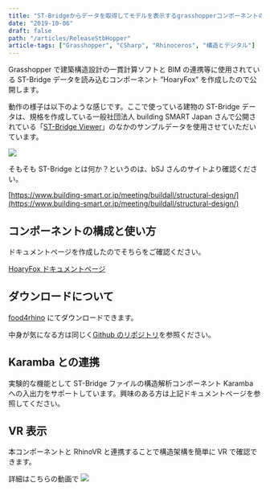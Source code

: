 ```yaml
---
title: "ST-Bridgeからデータを取得してモデルを表示するgrasshopperコンポーネントの公開"
date: "2019-10-06"
draft: false
path: "/articles/ReleaseStbHopper"
article-tags: ["Grasshopper", "CSharp", "Rhinoceros", "構造とデジタル"]
---
```


Grasshopper で建築構造設計の一貫計算ソフトと BIM の連携等に使用されている ST-Bridge データを読み込むコンポーネント ”HoaryFox” を作成したので公開します。

動作の様子は以下のような感じです。ここで使っている建物の ST-Bridge データは、規格を作成している一般社団法人 building SMART Japan さんで公開されている「[ST-Bridge Viewer](https://www.building-smart.or.jp/old/download/files/20171030_st.zip)」のなかのサンプルデータを使用させていただいています。

[![](https://1.bp.blogspot.com/-DMiRpf-rZ-M/XZmA2QVtvDI/AAAAAAAABtM/2r3do4q-J_Izt1T2nYXGR6RL88Giw_DQACLcBGAsYHQ/s640/stb.gif)](https://1.bp.blogspot.com/-DMiRpf-rZ-M/XZmA2QVtvDI/AAAAAAAABtM/2r3do4q-J_Izt1T2nYXGR6RL88Giw_DQACLcBGAsYHQ/s1600/stb.gif)

そもそも ST-Bridge とは何か？というのは、bSJ さんのサイトより確認ください。

[https://www.building-smart.or.jp/meeting/buildall/structural-design/](https://www.building-smart.or.jp/meeting/buildall/structural-design/)

## コンポーネントの構成と使い方

ドキュメントページを作成したのでそちらをご確認ください。

[HoaryFox ドキュメントページ](https://hiron.dev/hoaryfox/)

## ダウンロードについて

[food4rhino](https://www.food4rhino.com/app/hoaryfox) にてダウンロードできます。

中身が気になる方は同じく[Github のリポジトリ](https://github.com/hrntsm/HoaryFox)を参照ください。

## Karamba との連携

実験的な機能として ST-Bridge ファイルの構造解析コンポーネント Karamba への入出力をサポートしています。興味のある方は上記ドキュメントページを参照してください。

## VR 表示

本コンポーネントと RhinoVR と連携することで構造架構を簡単に VR で確認できます。

詳細はこちらの動画で
[![](https://img.youtube.com/vi/v0ofu_adMIg/0.jpg)](https://www.youtube.com/watch?v=v0ofu_adMIg)
